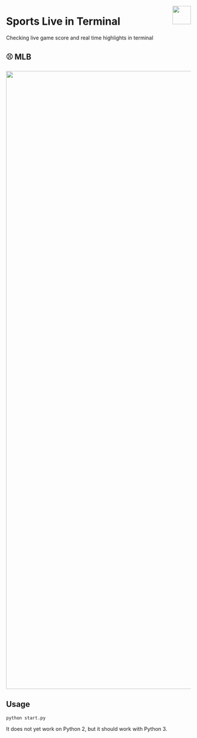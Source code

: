 <img src="https://user-images.githubusercontent.com/22522811/46264736-c27ec980-c4d4-11e8-8bf2-a20e94e9dd31.jpg" 
width="50"
align="right"/>

# Sports Live in Terminal
Checking live game score and real time highlights in terminal 

## :baseball: MLB
<img src="https://user-images.githubusercontent.com/22522811/46264978-22766f80-c4d7-11e8-8e16-1dba8c0492d3.png"
width="1680">

## Usage
`python start.py`

It does not yet work on Python 2, but it should work with Python 3.
